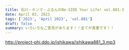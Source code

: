 ```yaml
---
title: 石川・ホンマ・ぶるんのBe-SIDE Your Life! vol.881-3
date: April 03, 2023
tags: ['2023', 'April 2023', 'vol.881']
draft: false
summary: いろいろなご意見があります！！全てが貴重です！！
---
```


http://project-phi.ddo.jp/ishikawa/ishikawa881_3.mp3
